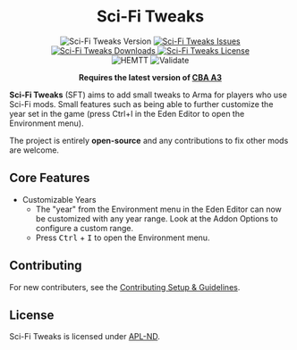 <!-- If you want to make changes to this README, you need to also modify the README.md in the docs folder as well -->

<h1 align="center">Sci-Fi Tweaks</h1>
<p align="center">
    <img src="https://img.shields.io/badge/Version-0.0.0-blue?style=flat-square" alt="Sci-Fi Tweaks Version">
    <a href="https://github.com/DartsArmaMods/SciFiTweaks/issues">
        <img src="https://img.shields.io/github/issues-raw/DartRuffian/SciFiTweaks.svg?style=flat-square&label=Issues" alt="Sci-Fi Tweaks Issues">
    </a>
    <a href="https://steamcommunity.com/sharedfiles/filedetails/?id=3346952826">
        <img src="https://img.shields.io/steam/downloads/3346952826.svg?style=flat-square&label=Downloads" alt="Sci-Fi Tweaks Downloads">
    </a>
    <a href="https://github.com/DartsArmaMods/SciFiTweaks/blob/master/LICENSE">
        <img src="https://img.shields.io/badge/License-APL ND-red?style=flat-square" alt="Sci-Fi Tweaks License">
    </a>
    <br>
    <img src="https://img.shields.io/github/actions/workflow/status/DartsArmaMods/SciFiTweaks/hemtt.yml?style=flat-square&label=HEMTT" alt="HEMTT">
    <img src="https://img.shields.io/github/actions/workflow/status/DartsArmaMods/SciFiTweaks/arma.yml?style=flat-square&label=Validate" alt="Validate">
</p>

<p align="center">
    <b>Requires the latest version of <a href="https://github.com/CBATeam/CBA_A3/releases/latest">CBA A3</a></b>
</p>

**Sci-Fi Tweaks** (SFT) aims to add small tweaks to Arma for players who use Sci-Fi mods. Small features such as being able to further customize the year set in the game (press Ctrl+I in the Eden Editor to open the Environment menu).

The project is entirely **open-source** and any contributions to fix other mods are welcome.

## Core Features
- Customizable Years
  - The "year" from the Environment menu in the Eden Editor can now be customized with any year range. Look at the Addon Options to configure a custom range.
  - Press <kbd>Ctrl</kbd> + <kbd>I</kbd> to open the Environment menu.

## Contributing
For new contributers, see the [Contributing Setup & Guidelines](./.github/CONTRIBUTING.md).

## License
Sci-Fi Tweaks is licensed under [APL-ND](./LICENSE.md).